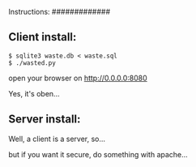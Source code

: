 Instructions:
#############

Client install:
---------------

    $ sqlite3 waste.db < waste.sql
    $ ./wasted.py

open your browser on http://0.0.0.0:8080

Yes, it's oben...

Server install:
---------------

Well, a client is a server, so...

but if you want it secure, do something with apache...
